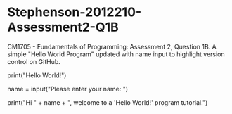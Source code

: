 # Stephenson-2012210-Assessment2-Q1B
CM1705 - Fundamentals of Programming: Assessment 2, Question 1B. A simple "Hello World Program" updated with name input to highlight version control on GitHub.

print("Hello World!")


name = input("Please enter your name: ")

print("Hi " + name + ", welcome to a \'Hello World!\' program tutorial.")
